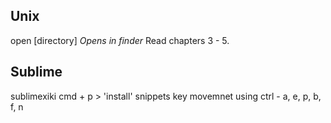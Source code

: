 ## Unix
open [directory] _Opens in finder_
Read chapters 3 - 5.


## Sublime
sublimexiki
cmd + p > 'install'
snippets
key movemnet using ctrl - a, e, p, b, f, n
